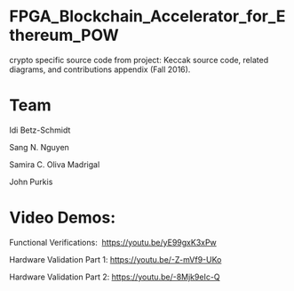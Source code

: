 # FPGA_Blockchain_Accelerator_for_Ethereum_POW
crypto specific source code from project: Keccak source code, related diagrams, and contributions appendix (Fall 2016).


# Team

Idi Betz-Schmidt 

Sang N. Nguyen 

Samira C. Oliva Madrigal

John Purkis

# Video Demos:

Functional Verifications:  https://youtu.be/yE99gxK3xPw

Hardware Validation Part 1: https://youtu.be/-Z-mVf9-UKo

Hardware Validation Part 2: https://youtu.be/-8Mjk9eIc-Q
